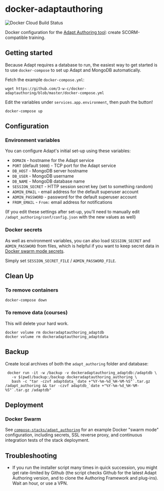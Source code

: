 # docker-adaptauthoring

![Docker Cloud Build Status](https://img.shields.io/docker/cloud/build/3wordchant/adaptauthoring)

Docker configuration for the [Adapt Authoring tool](https://github.com/adaptlearning/adapt_authoring): create SCORM-compatible training.

## Getting started

Because Adapt requires a database to run, the easiest way to get started is to use `docker-compose` to set up Adapt and MongoDB automatically.

Fetch the example `docker-compose.yml`:

    wget https://github.com/3-w-c/docker-adaptauthoring/blob/master/docker-compose.yml

Edit the variables under `services.app.environment`, then push the button!

    docker-compose up

## Configuration

### Environment variables

You can configure Adapt's initial set-up using these variables:

- `DOMAIN` - hostname for the Adapt service
- `PORT` (default `5000`) - TCP port for the Adapt service
- `DB_HOST` - MongoDB server hostname
- `DB_USER` - MongoDB username
- `DB_NAME` - MongoDB database name
- `SESSION_SECRET` - HTTP session secret key (set to something random)
- `ADMIN_EMAIL` - email address for the default superuser account
- `ADMIN_PASSWORD` - password for the default superuser account
- `FROM_EMAIL` - `From:` email address for notifications

(If you edit these settings after set-up, you'll need to manually edit
`/adapt_authoring/conf/config.json` with the new values as well)

### Docker secrets

As well as environment variables, you can also load `SESSION_SECRET` and
`ADMIN_PASSWORD` from files, which is helpful if you want to keep secret data in
[Docker swarm mode secrets](https://docs.docker.com/engine/swarm/secrets).

Simply set `SESSION_SECRET_FILE` / `ADMIN_PASSWORD_FILE`.

## Clean Up

### To remove containers

```
docker-compose down
```

### To remove data (courses)

This will delete your hard work.

```
docker volume rm dockeradaptauthoring_adaptdb
docker volume rm dockeradaptauthoring_adaptdata
```

## Backup

Create local archives of both the `adapt_authoring` folder and database:

     docker run -it -w /backup -v dockeradaptauthoring_adaptdb:/adaptdb \
       -v $(pwd)/backup:/backup dockeradaptauthoring_authoring \
       bash -c "tar -czvf adaptdata_`date +"%Y-%m-%d_%H-%M-%S"`.tar.gz /adapt_authoring && tar -czvf adaptdb_`date +"%Y-%m-%d_%H-%M-%S"`.tar.gz /adaptdb"

## Deployment

### Docker Swarm

See [`compose-stacks/adapt_authoring`] for an example Docker "swarm mode"
configuration, including secrets, SSL reverse proxy, and continuous integration
tests of the stack deployment.

## Troubleshooting

 - If you run the installer script many times in quick succession, you might get
   rate-limited by Github (the script checks Github for the latest Adapt
   Authoring version, and to clone the Authoring Framework and plug-ins). Wait
   an hour, or use a VPN.

[`compose-stacks/adapt_authoring`]: https://git.autonomic.zone/compose-stacks/adapt_authoring/
